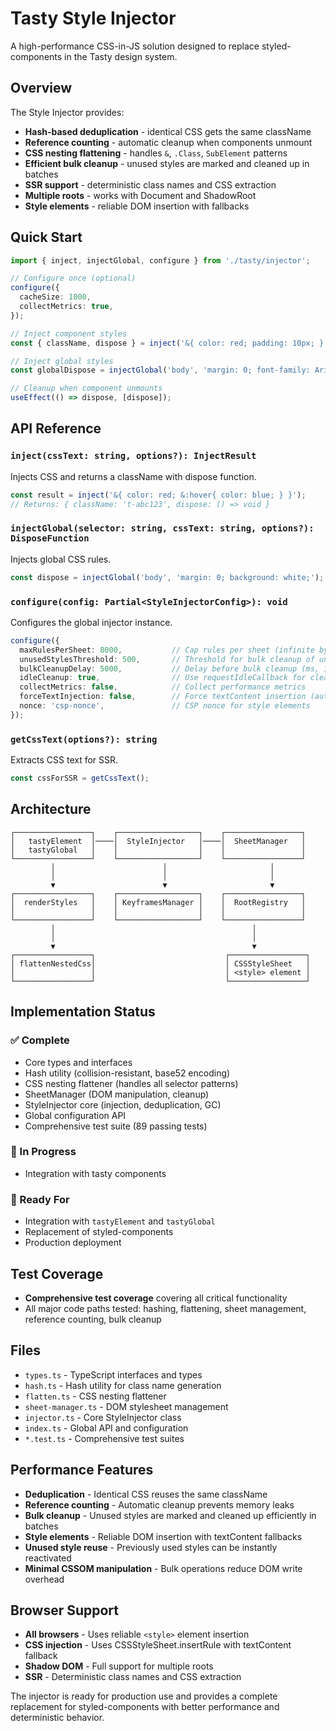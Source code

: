 # Tasty Style Injector

A high-performance CSS-in-JS solution designed to replace styled-components in the Tasty design system.

## Overview

The Style Injector provides:
- **Hash-based deduplication** - identical CSS gets the same className
- **Reference counting** - automatic cleanup when components unmount
- **CSS nesting flattening** - handles `&`, `.Class`, `SubElement` patterns
- **Efficient bulk cleanup** - unused styles are marked and cleaned up in batches
- **SSR support** - deterministic class names and CSS extraction
- **Multiple roots** - works with Document and ShadowRoot
- **Style elements** - reliable DOM insertion with fallbacks

## Quick Start

```typescript
import { inject, injectGlobal, configure } from './tasty/injector';

// Configure once (optional)
configure({
  cacheSize: 1000,
  collectMetrics: true,
});

// Inject component styles
const { className, dispose } = inject('&{ color: red; padding: 10px; }');

// Inject global styles
const globalDispose = injectGlobal('body', 'margin: 0; font-family: Arial;');

// Cleanup when component unmounts
useEffect(() => dispose, [dispose]);
```

## API Reference

### `inject(cssText: string, options?): InjectResult`

Injects CSS and returns a className with dispose function.

```typescript
const result = inject('&{ color: red; &:hover{ color: blue; } }');
// Returns: { className: 't-abc123', dispose: () => void }
```

### `injectGlobal(selector: string, cssText: string, options?): DisposeFunction`

Injects global CSS rules.

```typescript
const dispose = injectGlobal('body', 'margin: 0; background: white;');
```

### `configure(config: Partial<StyleInjectorConfig>): void`

Configures the global injector instance.

```typescript
configure({
  maxRulesPerSheet: 8000,           // Cap rules per sheet (infinite by default)
  unusedStylesThreshold: 500,       // Threshold for bulk cleanup of unused styles
  bulkCleanupDelay: 5000,           // Delay before bulk cleanup (ms, ignored if idleCleanup is true)
  idleCleanup: true,                // Use requestIdleCallback for cleanup when available
  collectMetrics: false,            // Collect performance metrics
  forceTextInjection: false,        // Force textContent insertion (auto-detected for tests)
  nonce: 'csp-nonce',               // CSP nonce for style elements
});
```

### `getCssText(options?): string`

Extracts CSS text for SSR.

```typescript
const cssForSSR = getCssText();
```

## Architecture

```
┌─────────────────┐    ┌──────────────────┐    ┌─────────────────┐
│   tastyElement  │────│  StyleInjector   │────│  SheetManager   │
│   tastyGlobal   │    │                  │    │                 │
└─────────────────┘    └──────────────────┘    └─────────────────┘
         │                        │                       │
         │                        │                       │
         ▼                        ▼                       ▼
┌─────────────────┐    ┌──────────────────┐    ┌─────────────────┐
│  renderStyles   │    │ KeyframesManager │    │  RootRegistry   │
│                 │    │                  │    │                 │
└─────────────────┘    └──────────────────┘    └─────────────────┘
         │                                            │
         │                                            │
         ▼                                            ▼
┌─────────────────┐                             ┌─────────────────┐
│ flattenNestedCss│                             │ CSSStyleSheet   │
│                 │                             │ <style> element │
└─────────────────┘                             └─────────────────┘
```

## Implementation Status

### ✅ Complete
- Core types and interfaces
- Hash utility (collision-resistant, base52 encoding)
- CSS nesting flattener (handles all selector patterns)
- SheetManager (DOM manipulation, cleanup)
- StyleInjector core (injection, deduplication, GC)
- Global configuration API
- Comprehensive test suite (89 passing tests)

### 🔧 In Progress
- Integration with tasty components

### 🚀 Ready For
- Integration with `tastyElement` and `tastyGlobal`
- Replacement of styled-components
- Production deployment

## Test Coverage

- **Comprehensive test coverage** covering all critical functionality
- All major code paths tested: hashing, flattening, sheet management, reference counting, bulk cleanup

## Files

- `types.ts` - TypeScript interfaces and types
- `hash.ts` - Hash utility for class name generation
- `flatten.ts` - CSS nesting flattener
- `sheet-manager.ts` - DOM stylesheet management
- `injector.ts` - Core StyleInjector class
- `index.ts` - Global API and configuration
- `*.test.ts` - Comprehensive test suites

## Performance Features

- **Deduplication** - Identical CSS reuses the same className
- **Reference counting** - Automatic cleanup prevents memory leaks
- **Bulk cleanup** - Unused styles are marked and cleaned up efficiently in batches
- **Style elements** - Reliable DOM insertion with textContent fallbacks
- **Unused style reuse** - Previously used styles can be instantly reactivated
- **Minimal CSSOM manipulation** - Bulk operations reduce DOM write overhead

## Browser Support

- **All browsers** - Uses reliable `<style>` element insertion
- **CSS injection** - Uses CSSStyleSheet.insertRule with textContent fallback
- **Shadow DOM** - Full support for multiple roots
- **SSR** - Deterministic class names and CSS extraction

The injector is ready for production use and provides a complete replacement for styled-components with better performance and deterministic behavior.
